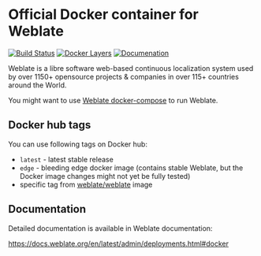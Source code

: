 # Official Docker container for Weblate

[![Build Status](https://travis-ci.org/WeblateOrg/docker.svg?branch=master)](https://travis-ci.org/WeblateOrg/docker)
[![Docker Layers](https://images.microbadger.com/badges/image/weblate/weblate.svg)](https://microbadger.com/images/weblate/weblate "Get your own image badge on microbadger.com")
[![Documenation](https://img.shields.io/readthedocs/weblate.svg)](https://docs.weblate.org/en/latest/admin/deployments.html#docker)

Weblate is a libre software web-based continuous localization system used by
over 1150+ opensource projects & companies in over 115+ countries around the
World.

You might want to use [Weblate docker-compose](https://github.com/WeblateOrg/docker-compose) to run Weblate.

## Docker hub tags

You can use following tags on Docker hub:

* `latest` - latest stable release
* `edge` - bleeding edge docker image (contains stable Weblate, but the Docker image changes might not yet be fully tested)
* specific tag from [weblate/weblate](https://hub.docker.com/r/weblate/weblate/tags/) image

## Documentation

Detailed documentation is available in Weblate documentation:

https://docs.weblate.org/en/latest/admin/deployments.html#docker
